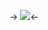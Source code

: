 -> [![](https://i.postimg.cc/L8FxrSch/nagi-woof.jpg)](https://tgstat.ru/en/channel/@drochunalolei)<-
